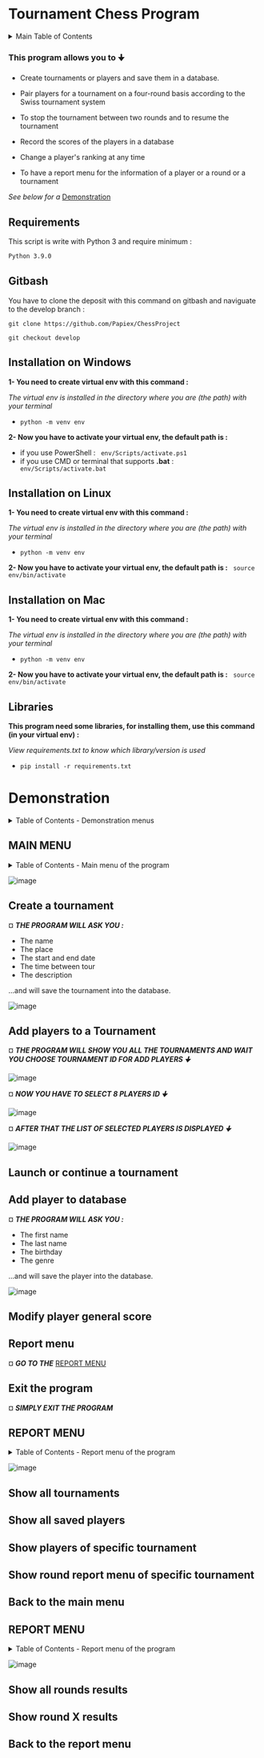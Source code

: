 # Tournament Chess Program

<!-- TABLE OF CONTENTS -->
<details>
  <summary>Main Table of Contents</summary>
  <ol>
    <li><a href="#requirements">Requirements</a></li>
    <li><a href="#gitbash">Gitbash</a></li>
    <li><a href="#installation-on-windows">Installation on Windows</a></li>
    <li><a href="#installation-on-linux">Installation on Linux</a></li>
    <li><a href="#installation-on-mac">Installation on Mac</a></li>
    <li><a href="#libraries">Libraries</a></li>
    <li><a href="#demonstration">Demonstration</a></li>
  </ol>
</details>


### This program allows you to 🠋

- Create tournaments or players and save them in a database.

- Pair players for a tournament on a four-round basis according to the Swiss tournament system

- To stop the tournament between two rounds and to resume the tournament

- Record the scores of the players in a database

- Change a player's ranking at any time

- To have a report menu for the information of a player or a round or a tournament

*See below for a* <a href="#demonstration">Demonstration</a>

## Requirements
This script is write with Python 3 and require minimum :
```bash
Python 3.9.0
```
## Gitbash
You have to clone the deposit with this command on gitbash and naviguate to the develop branch :
```
git clone https://github.com/Papiex/ChessProject
```
```
git checkout develop
```
## Installation on Windows
__1- You need to create virtual env with this command :__

*The virtual env is installed in the directory where you are (the path) with your terminal*

- ```python -m venv env```

__2- Now you have to activate your virtual env, the default path is :__
- if you use PowerShell :
``` env/Scripts/activate.ps1```
- if you use CMD or terminal that supports __.bat__ :
``` env/Scripts/activate.bat```

## Installation on Linux
__1- You need to create virtual env with this command :__

*The virtual env is installed in the directory where you are (the path) with your terminal*

- ```python -m venv env```

__2- Now you have to activate your virtual env, the default path is :__
``` source env/bin/activate```

## Installation on Mac
__1- You need to create virtual env with this command :__

*The virtual env is installed in the directory where you are (the path) with your terminal*

- ```python -m venv env```

__2- Now you have to activate your virtual env, the default path is :__
``` source env/bin/activate```

## Libraries
__This program need some libraries, for installing them, use this command (in your virtual env) :__

*View requirements.txt to know which library/version is used*

- ```pip install -r requirements.txt```

# Demonstration

<!-- TABLE OF CONTENTS -->
<details>
  <summary>Table of Contents - Demonstration menus</summary>
  <ol>
    <li><a href="#main-menu">MAIN MENU</a></li>
    <li><a href="#report-menu">REPORT MENU</a></li>
    <li><a href="#round-report-menu">ROUND REPORT MENU</a></li>
  </ol>
</details>

## MAIN MENU
<!-- TABLE OF CONTENTS -->
<details>
  <summary>Table of Contents - Main menu of the program</summary>
  <ol>
    <li><a href="#create-a-tournament">Create a tournament</a></li>
    <li><a href="#add-players-to-a-tournament">Add players to a Tournament</a></li>
    <li><a href="#launch-or-continue-a-tournament">Launch or continue a tournament</a></li>
    <li><a href="#add-player-to-database">Add player to database</a></li>
    <li><a href="#modify-player-general-score">Modify player general score</a></li>
    <li><a href="#report-menu">Report menu</a></li>
    <li><a href="#exit-the-program">Exit the program</a></li>
  </ol>
</details>

![image](https://user-images.githubusercontent.com/81369778/136022869-22b1f44c-b777-46e4-9f4b-4c334afbe9a0.png)

## Create a tournament

¤ ***THE PROGRAM WILL ASK YOU :***
- The name
- The place
- The start and end date
- The time between tour
- The description

...and will save the tournament into the database.

![image](https://user-images.githubusercontent.com/81369778/136024702-b5e2a6e7-1aeb-4160-bffc-27826356c941.png)

## Add players to a Tournament

¤ ***THE PROGRAM WILL SHOW YOU ALL THE TOURNAMENTS
AND WAIT YOU CHOOSE TOURNAMENT ID FOR ADD PLAYERS 🠋***

![image](https://user-images.githubusercontent.com/81369778/136026037-f0a6370e-428d-4f8f-b940-3eaea5b41beb.png)

¤ ***NOW YOU HAVE TO SELECT 8 PLAYERS ID 🠋***

![image](https://user-images.githubusercontent.com/81369778/136026617-9a513a54-59df-4e91-abb5-3e4b91040ae1.png)

¤ ***AFTER THAT THE LIST OF SELECTED PLAYERS IS DISPLAYED 🠋***

![image](https://user-images.githubusercontent.com/81369778/136037072-357847c4-6f50-411b-bc88-3a33c729d4de.png)

## Launch or continue a tournament

## Add player to database

¤ ***THE PROGRAM WILL ASK YOU :***
- The first name
- The last name
- The birthday
- The genre

...and will save the player into the database.

![image](https://user-images.githubusercontent.com/81369778/136023836-f68d5432-e6f1-4aeb-8385-d900e0da2640.png)

## Modify player general score

## Report menu

¤ ***GO TO THE***
<a href="#report-menu">REPORT MENU</a>

## Exit the program

¤ ***SIMPLY EXIT THE PROGRAM***

## REPORT MENU

<!-- TABLE OF CONTENTS -->
<details>
  <summary>Table of Contents - Report menu of the program</summary>
  <ol>
    <li><a href="#show-all-tournaments">Show all tournaments</a></li>
    <li><a href="#show-all-saved-players">Show all saved players</a></li>
    <li><a href="#show-players-of-specific-tournament">Show players of specific tournament</a></li>
    <li><a href="#show-round-report-menu-of-specific-tournament">Show round report menu of specific tournament</a></li>
    <li><a href="#back-to-the-main-menu">Back to the main menu</a></li>
  </ol>
</details>

![image](https://user-images.githubusercontent.com/81369778/136050952-cace051e-2370-4967-8742-f1aecd4bf530.png)

## Show all tournaments

## Show all saved players

## Show players of specific tournament

## Show round report menu of specific tournament

## Back to the main menu

## REPORT MENU

<!-- TABLE OF CONTENTS -->
<details>
  <summary>Table of Contents - Report menu of the program</summary>
  <ol>
    <li><a href="#show-all-rounds-results">Show all rounds results</a></li>
    <li><a href="#show-round-x-results">Show round X results</a></li>
    <li><a href="#back-to-the-report-menu">Back to the report menu</a></li>
  </ol>
</details>

![image](https://user-images.githubusercontent.com/81369778/136052754-13420d89-8f89-463a-9d51-e2ab289c99a7.png)

## Show all rounds results

## Show round X results

## Back to the report menu
